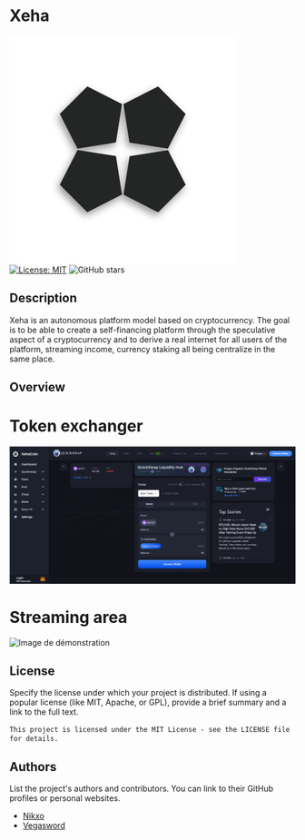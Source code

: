 # Xeha

![Project Logo](https://raw.githubusercontent.com/nikxo/Xeha/main/Page_html/icon/coin.png)
[![License: MIT](https://img.shields.io/badge/License-MIT-yellow.svg)](https://opensource.org/licenses/MIT)
![GitHub stars](https://img.shields.io/github/stars/nikxo/Xeha)

## Description

Xeha is an autonomous platform model based on cryptocurrency. The goal is to be able to create a self-financing platform through the speculative aspect of a cryptocurrency and to derive a real internet for all users of the platform, streaming income, currency staking all being centralize in the same place.

## Overview

# Token exchanger

![Image de démonstration](https://raw.githubusercontent.com/nikxo/Xeha/main/Page_html/icon/rdm/exchanger.png)

# Streaming area

![Image de démonstration](https://raw.github.com/nikxo/Xeha/tree/main/Page_html/icon/rdm/stream.png)

## License

Specify the license under which your project is distributed. If using a popular license (like MIT, Apache, or GPL), provide a brief summary and a link to the full text.

```text
This project is licensed under the MIT License - see the LICENSE file for details.
```

## Authors

List the project's authors and contributors. You can link to their GitHub profiles or personal websites.

- [Nikxo](https://github.com/nikxo)
- [Vegasword](https://github.com/vegasword)
